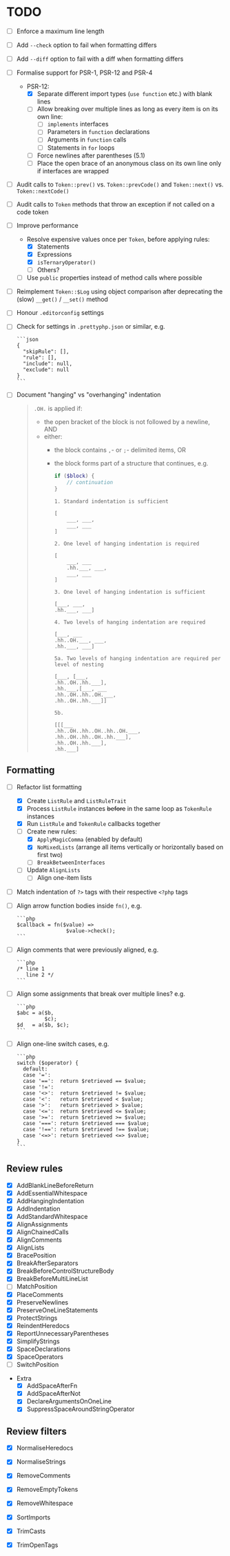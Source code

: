 # TODO

- [ ] Enforce a maximum line length
- [ ] Add `--check` option to fail when formatting differs
- [ ] Add `--diff` option to fail with a diff when formatting differs
- [ ] Formalise support for PSR-1, PSR-12 and PSR-4
  - PSR-12:
    - [x] Separate different import types (`use function` etc.) with blank lines
    - [ ] Allow breaking over multiple lines as long as every item is on its own line:
      - [ ] `implements` interfaces
      - [ ] Parameters in `function` declarations
      - [ ] Arguments in `function` calls
      - [ ] Statements in `for` loops
    - [ ] Force newlines after parentheses (5.1)
    - [ ] Place the open brace of an anonymous class on its own line only if interfaces are wrapped
- [ ] Audit calls to `Token::prev()` vs. `Token::prevCode()` and `Token::next()` vs. `Token::nextCode()`
- [ ] Audit calls to `Token` methods that throw an exception if not called on a code token
- [ ] Improve performance
  - Resolve expensive values once per `Token`, before applying rules:
    - [x] Statements
    - [x] Expressions
    - [x] `isTernaryOperator()`
    - [ ] Others?
  - [ ] Use `public` properties instead of method calls where possible
- [ ] Reimplement `Token::$Log` using object comparison after deprecating the (slow) `__get()` / `__set()` method
- [ ] Honour `.editorconfig` settings
- [ ] Check for settings in `.prettyphp.json` or similar, e.g.

      ```json
      {
        "skipRule": [],
        "rule": [],
        "include": null,
        "exclude": null
      }
      ```

- [ ] Document "hanging" vs "overhanging" indentation

  > `.OH.` is applied if:
  >
  > - the open bracket of the block is not followed by a newline, AND
  > - either:
  >   - the block contains `,`- or `;`- delimited items, OR
  >   - the block forms part of a structure that continues, e.g.
  >
  >     ```php
  >     if ($block) {
  >         // continuation
  >     }
  >     ```
  >
  >     ```
  >     1. Standard indentation is sufficient
  >
  >     [
  >         ___, ___,
  >         ___, ___
  >     ]
  >
  >     2. One level of hanging indentation is required
  >
  >     [
  >         ___, ___
  >         .hh.___, ___,
  >         ___, ___
  >     ]
  >
  >     3. One level of hanging indentation is sufficient
  >
  >     [___, ___,
  >     .hh.___, ___]
  >
  >     4. Two levels of hanging indentation are required
  >
  >     [___, ___
  >     .hh..OH.___, ___,
  >     .hh.___, ___]
  >
  >     5a. Two levels of hanging indentation are required per level of nesting
  >
  >     [___, [___,
  >     .hh..OH..hh.___],
  >     .hh.___,[___, ___
  >     .hh..OH..hh..OH.___,
  >     .hh..OH..hh.___]]
  >
  >     5b.
  >
  >     [[[___
  >     .hh..OH..hh..OH..hh..OH.___,
  >     .hh..OH..hh..OH..hh.___],
  >     .hh..OH..hh.___],
  >     .hh.___]
  >     ```

## Formatting

- [ ] Refactor list formatting
  - [x] Create `ListRule` and `ListRuleTrait`
  - [x] Process `ListRule` instances ~~before~~ in the same loop as `TokenRule` instances
  - [x] Run `ListRule` and `TokenRule` callbacks together
  - [ ] Create new rules:
    - [x] `ApplyMagicComma` (enabled by default)
    - [x] `NoMixedLists` (arrange all items vertically or horizontally based on first two)
    - [ ] `BreakBetweenInterfaces`
  - [ ] Update `AlignLists`
    - [ ] Align one-item lists
- [ ] Match indentation of `?>` tags with their respective `<?php` tags
- [ ] Align arrow function bodies inside `fn()`, e.g.

      ```php
      $callback = fn($value) =>
                      $value->check();
      ```

- [ ] Align comments that were previously aligned, e.g.

      ```php
      /* line 1
         line 2 */
      ```

- [ ] Align some assignments that break over multiple lines? e.g.

      ```php
      $abc = a($b,
               $c);
      $d   = a($b, $c);
      ```

- [ ] Align one-line switch cases, e.g.

      ```php
      switch ($operator) {
        default:
        case '=':
        case '==':  return $retrieved == $value;
        case '!=':
        case '<>':  return $retrieved != $value;
        case '<':   return $retrieved < $value;
        case '>':   return $retrieved > $value;
        case '<=':  return $retrieved <= $value;
        case '>=':  return $retrieved >= $value;
        case '===': return $retrieved === $value;
        case '!==': return $retrieved !== $value;
        case '<=>': return $retrieved <=> $value;
      }
      ```

## Review rules

- [x] AddBlankLineBeforeReturn
- [x] AddEssentialWhitespace
- [x] AddHangingIndentation
- [x] AddIndentation
- [x] AddStandardWhitespace
- [x] AlignAssignments
- [x] AlignChainedCalls
- [x] AlignComments
- [x] AlignLists
- [x] BracePosition
- [x] BreakAfterSeparators
- [x] BreakBeforeControlStructureBody
- [x] BreakBeforeMultiLineList
- [ ] MatchPosition
- [x] PlaceComments
- [x] PreserveNewlines
- [x] PreserveOneLineStatements
- [x] ProtectStrings
- [x] ReindentHeredocs
- [x] ReportUnnecessaryParentheses
- [x] SimplifyStrings
- [x] SpaceDeclarations
- [x] SpaceOperators
- [ ] SwitchPosition
- Extra
  - [x] AddSpaceAfterFn
  - [x] AddSpaceAfterNot
  - [x] DeclareArgumentsOnOneLine
  - [x] SuppressSpaceAroundStringOperator

## Review filters

- [x] NormaliseHeredocs
- [x] NormaliseStrings
- [x] RemoveComments
- [x] RemoveEmptyTokens
- [x] RemoveWhitespace
- [x] SortImports
- [x] TrimCasts
- [x] TrimOpenTags

